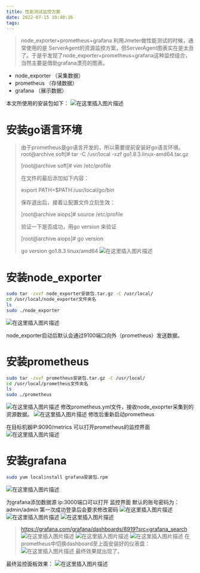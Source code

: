```yaml
---
title: 性能测试监控方案
date: 2022-07-15 10:40:16
tags:
---
```

> node_exporter+prometheus+grafana
> 利用Jmeter做性能测试的时候，通常使用的是 ServerAgent的资源监控方案，但ServerAgent图表实在是太丑了。于是乎发现了node_exporter+prometheus+grafana这种监控组合，当然主要是借助grafana漂亮的图表。

- node_exporter （采集数据）
- prometheus  （存储数据）
- grafana       （展示数据）

本文所使用的安装包如下：
![在这里插入图片描述](https://img-blog.csdnimg.cn/20200921170238100.png?x-oss-process=image/watermark,type_ZmFuZ3poZW5naGVpdGk,shadow_10,text_aHR0cHM6Ly9ibG9nLmNzZG4ubmV0L2FiZWxyb3g=,size_16,color_FFFFFF,t_70#pic_center)

# 安装go语言环境

> 由于prometheus是go语言开发的，所以需要提前安装好go语言环境。
> root@archive soft]# tar -C /usr/local -xzf go1.8.3.linux-amd64.tar.gz
>
> [root@archive soft]# vim  /etc/profile
>
> 在文件的最后添加如下内容：
>
> export PATH=$PATH:/usr/local/go/bin
>
> 保存退出后，接着让配置文件立刻生效：
>
> [root@archive aiops]# source  /etc/profile
>
> 验证一下是否成功，用go version 来验证
>
> [root@archive aiops]# go  version
>
> go version go1.8.3 linux/amd64
![在这里插入图片描述](https://img-blog.csdnimg.cn/20200921170720180.png#pic_center)

# 安装node_exporter

```bash
sudo tar -zxvf node_exporter安装包.tar.gz -C /usr/local/
cd /usr/local/node_exporter文件夹名
ls
sudo ./node_exporter
```

![在这里插入图片描述](https://img-blog.csdnimg.cn/20200921171525291.png#pic_center)

node_exporter启动后默认会通过9100端口向外（prometheus）发送数据。

# 安装prometheus

```bash
sudo tar -zxvf prometheus安装包.tar.gz -C /usr/local/
cd /usr/local/prometheus文件夹名
ls
sudo ./prometheus
```

![在这里插入图片描述](https://img-blog.csdnimg.cn/20200921171507435.png#pic_center)
修改prometheus.yml文件，接收node_exoprter采集到的资源数据。
![在这里插入图片描述](https://img-blog.csdnimg.cn/20200921171931374.png?x-oss-process=image/watermark,type_ZmFuZ3poZW5naGVpdGk,shadow_10,text_aHR0cHM6Ly9ibG9nLmNzZG4ubmV0L2FiZWxyb3g=,size_16,color_FFFFFF,t_70#pic_center)
修改后重新启动prometheus

在目标机器IP:9090/metrics 可以打开prometheus的监控界面
![在这里插入图片描述](https://img-blog.csdnimg.cn/2020092117235036.png?x-oss-process=image/watermark,type_ZmFuZ3poZW5naGVpdGk,shadow_10,text_aHR0cHM6Ly9ibG9nLmNzZG4ubmV0L2FiZWxyb3g=,size_16,color_FFFFFF,t_70#pic_center)

# 安装grafana

```bash
sudo yum localinstall grafana安装包.rpm
```

![在这里插入图片描述](https://img-blog.csdnimg.cn/20200921172150991.png#pic_center)

为grafana添加数据源
ip:3000端口可以打开 监控界面      默认的账号密码为：admin/admin 第一次成功登录后会要求修改密码
![在这里插入图片描述](https://img-blog.csdnimg.cn/20200921172947898.png?x-oss-process=image/watermark,type_ZmFuZ3poZW5naGVpdGk,shadow_10,text_aHR0cHM6Ly9ibG9nLmNzZG4ubmV0L2FiZWxyb3g=,size_16,color_FFFFFF,t_70#pic_center)
![在这里插入图片描述](https://img-blog.csdnimg.cn/20200921173040895.png?x-oss-process=image/watermark,type_ZmFuZ3poZW5naGVpdGk,shadow_10,text_aHR0cHM6Ly9ibG9nLmNzZG4ubmV0L2FiZWxyb3g=,size_16,color_FFFFFF,t_70#pic_center)
![在这里插入图片描述](https://img-blog.csdnimg.cn/20200921173210670.png?x-oss-process=image/watermark,type_ZmFuZ3poZW5naGVpdGk,shadow_10,text_aHR0cHM6Ly9ibG9nLmNzZG4ubmV0L2FiZWxyb3g=,size_16,color_FFFFFF,t_70#pic_center)
> <https://grafana.com/grafana/dashboards/8919?src=grafana_search>
![在这里插入图片描述](https://img-blog.csdnimg.cn/20200921173239396.png?x-oss-process=image/watermark,type_ZmFuZ3poZW5naGVpdGk,shadow_10,text_aHR0cHM6Ly9ibG9nLmNzZG4ubmV0L2FiZWxyb3g=,size_16,color_FFFFFF,t_70#pic_center)
![在这里插入图片描述](https://img-blog.csdnimg.cn/20200921173425849.png?x-oss-process=image/watermark,type_ZmFuZ3poZW5naGVpdGk,shadow_10,text_aHR0cHM6Ly9ibG9nLmNzZG4ubmV0L2FiZWxyb3g=,size_16,color_FFFFFF,t_70#pic_center)
![在这里插入图片描述](https://img-blog.csdnimg.cn/20200921173632102.png?x-oss-process=image/watermark,type_ZmFuZ3poZW5naGVpdGk,shadow_10,text_aHR0cHM6Ly9ibG9nLmNzZG4ubmV0L2FiZWxyb3g=,size_16,color_FFFFFF,t_70#pic_center)
在prometheus中切换dashboard至上面安装好的仪表盘：
![在这里插入图片描述](https://img-blog.csdnimg.cn/20200921173823389.png?x-oss-process=image/watermark,type_ZmFuZ3poZW5naGVpdGk,shadow_10,text_aHR0cHM6Ly9ibG9nLmNzZG4ubmV0L2FiZWxyb3g=,size_16,color_FFFFFF,t_70#pic_center)
最终效果就出现了。

最终监控面板效果：
![在这里插入图片描述](https://img-blog.csdnimg.cn/20200921172500116.png?x-oss-process=image/watermark,type_ZmFuZ3poZW5naGVpdGk,shadow_10,text_aHR0cHM6Ly9ibG9nLmNzZG4ubmV0L2FiZWxyb3g=,size_16,color_FFFFFF,t_70#pic_center)
